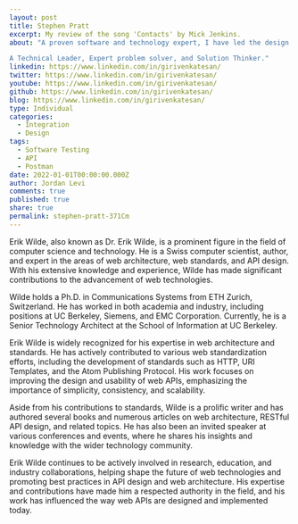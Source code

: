 ```yaml
---
layout: post
title: Stephen Pratt
excerpt: My review of the song 'Contacts' by Mick Jenkins.
about: "A proven software and technology expert, I have led the design and implementation of multiple innovative, engineering efforts around product development, data and integration projects and built a strong team of engineers to provide engineering and professional expertise. Areas of expertise include strategy, product management and development go-to-market strategy, and services.

A Technical Leader, Expert problem solver, and Solution Thinker."
linkedin: https://www.linkedin.com/in/girivenkatesan/
twitter: https://www.linkedin.com/in/girivenkatesan/
youtube: https://www.linkedin.com/in/girivenkatesan/
github: https://www.linkedin.com/in/girivenkatesan/
blog: https://www.linkedin.com/in/girivenkatesan/
type: Individual
categories:
  - Integration
  - Design
tags:
  - Software Testing
  - API
  - Postman
date: 2022-01-01T00:00:00.000Z
author: Jordan Levi
comments: true
published: true
share: true
permalink: stephen-pratt-371Cm
---
```

Erik Wilde, also known as Dr. Erik Wilde, is a prominent figure in the field of computer science and technology. He is a Swiss computer scientist, author, and expert in the areas of web architecture, web standards, and API design. With his extensive knowledge and experience, Wilde has made significant contributions to the advancement of web technologies.

Wilde holds a Ph.D. in Communications Systems from ETH Zurich, Switzerland. He has worked in both academia and industry, including positions at UC Berkeley, Siemens, and EMC Corporation. Currently, he is a Senior Technology Architect at the School of Information at UC Berkeley.

Erik Wilde is widely recognized for his expertise in web architecture and standards. He has actively contributed to various web standardization efforts, including the development of standards such as HTTP, URI Templates, and the Atom Publishing Protocol. His work focuses on improving the design and usability of web APIs, emphasizing the importance of simplicity, consistency, and scalability.

Aside from his contributions to standards, Wilde is a prolific writer and has authored several books and numerous articles on web architecture, RESTful API design, and related topics. He has also been an invited speaker at various conferences and events, where he shares his insights and knowledge with the wider technology community.

Erik Wilde continues to be actively involved in research, education, and industry collaborations, helping shape the future of web technologies and promoting best practices in API design and web architecture. His expertise and contributions have made him a respected authority in the field, and his work has influenced the way web APIs are designed and implemented today.

